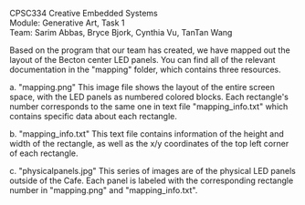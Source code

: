 CPSC334 Creative Embedded Systems  
Module: Generative Art, Task 1  
Team: Sarim Abbas, Bryce Bjork, Cynthia Vu, TanTan Wang

Based on the program that our team has created, we have mapped out the layout
of the Becton center LED panels. You can find all of the relevant
documentation in the "mapping" folder, which contains three resources.

a. "mapping.png"
	This image file shows the layout of the entire screen space, with the LED
	panels as numbered colored blocks. Each rectangle's number corresponds to
	the same one in text file "mapping_info.txt" which contains specific data
	about each rectangle. 
	
b. "mapping_info.txt"
	This text file contains information of the height and width of the
	rectangle, as well as the x/y coordinates of the top left corner of each
	rectangle. 

c. "physicalpanels.jpg"
	This series of images are of the physical LED panels outside of the Cafe.
	Each panel is labeled with the corresponding rectangle number in
	"mapping.png" and "mapping_info.txt".
	
	
	